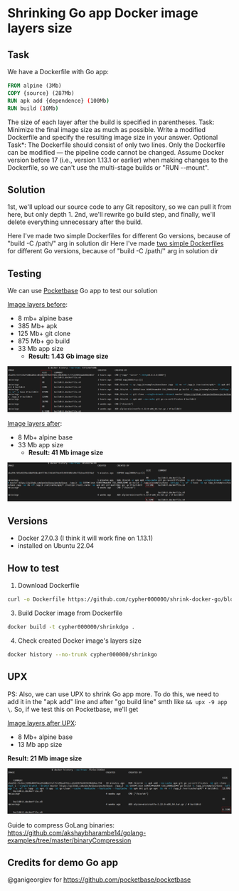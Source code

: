 # Shrinking Go app Docker image layers size 


## Task
We have a Dockerfile with Go app:
``` Dockerfile
FROM alpine (3Mb)
COPY {source} (287Mb)
RUN apk add {dependence} (100Mb)
RUN build (10Mb)
```
The size of each layer after the build is specified in parentheses.
Task: Minimize the final image size as much as possible. Write a modified Dockerfile and specify the resulting image size in your answer.
Optional Task*: The Dockerfile should consist of only two lines.
Only the Dockerfile can be modified — the pipeline code cannot be changed.
Assume Docker version before 17 (i.e., version 1.13.1 or earlier) when making changes to the Dockerfile, so we can't use the multi-stage builds or "RUN --mount".

## Solution

1st, we'll upload our source code to any Git repository, so we can pull it from here, but only depth 1.
2nd, we'll rewrite go build step, and finally, we'll delete everything unnecessary after the build.

Here I've made two simple Dockerfiles for different Go versions, because of "build -C /path/" arg in solution dir
Here I've made [two simple Dockerfiles](https://github.com/cypher000000/shrink-docker-go/tree/main/solution) for different Go versions, because of "build -C /path/" arg in solution dir

## Testing 

We can use [Pocketbase](https://github.com/pocketbase/pocketbase) Go app to test our solution


 [Image layers before](https://github.com/cypher000000/shrink-docker-go/blob/main/testing/Dockerfile_t_before):
- 8 mb+ alpine base
- 385 Mb+ apk
- 125 Mb+ git clone
- 875 Mb+ go build
- 33 Mb app size
  - **Result: 1.43 Gb image size**
    
![before](screens/layers_before.png?cachebust=1)

 [Image layers after](https://github.com/cypher000000/shrink-docker-go/blob/main/testing/Dockerfile_t_after):
- 8 Mb+ alpine base
- 33 Mb app size
  -  **Result: 41 Mb image size**
    
![after](screens/layers_2_2.png?cachebust=1)

## Versions

- Docker 27.0.3 (I think it will work fine on 1.13.1)
- installed on Ubuntu 22.04

## How to test

1. Download Dockerfile
``` bash
curl -o Dockerfile https://github.com/cypher000000/shrink-docker-go/blob/main/testing/Dockerfile_t_after_upx
```
3. Build Docker image from Dockerfile
``` bash
docker build -t cypher000000/shrinkdgo .
```
4. Check created Docker image's layers size
``` bash
docker history --no-trunk cypher000000/shrinkgo
```
 
## UPX
PS:
Also, we can use UPX to shrink Go app more. To do this, we need to add it in the "apk add" line and after "go build line" smth like ```&& upx -9 app \```.
So, if we test this on Pocketbase, we'll get 

 [Image layers after UPX](https://github.com/cypher000000/shrink-docker-go/blob/main/testing/Dockerfile_t_after_upx):
-  8 Mb+ alpine base
-  13 Mb app size

**Result: 21 Mb image size**
    
![after upx](screens/layers_1_1.png?cachebust=1)

Guide to compress GoLang binaries:
https://github.com/akshaybharambe14/golang-examples/tree/master/binaryCompression

## Credits for demo Go app

@ganigeorgiev for https://github.com/pocketbase/pocketbase
